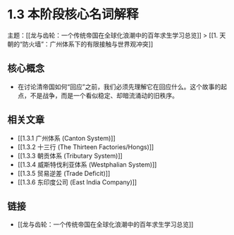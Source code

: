 # 1.3 本阶段核心名词解释

主题：[[龙与齿轮：一个传统帝国在全球化浪潮中的百年求生学习总览]] > [[1. 天朝的“防火墙”：广州体系下的有限接触与世界观冲突]]

## 核心概念

- 在讨论清帝国如何“回应”之前，我们必须先理解它在回应什么。这个故事的起点，不是战争，而是一个看似稳定、却暗流涌动的旧秩序。

## 相关文章

- [[1.3.1 广州体系 (Canton System)]]
- [[1.3.2 十三行 (The Thirteen Factories/Hongs)]]
- [[1.3.3 朝贡体系 (Tributary System)]]
- [[1.3.4 威斯特伐利亚体系 (Westphalian System)]]
- [[1.3.5 贸易逆差 (Trade Deficit)]]
- [[1.3.6 东印度公司 (East India Company)]]

## 链接

- [[龙与齿轮：一个传统帝国在全球化浪潮中的百年求生学习总览]]
